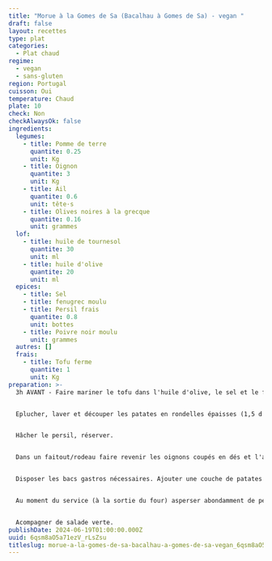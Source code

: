 ```yaml
---
title: "Morue à la Gomes de Sa (Bacalhau à Gomes de Sa) - vegan "
draft: false
layout: recettes
type: plat
categories:
  - Plat chaud
regime:
  - vegan
  - sans-gluten
region: Portugal
cuisson: Oui
temperature: Chaud
plate: 10
check: Non
checkAlwaysOk: false
ingredients:
  legumes:
    - title: Pomme de terre
      quantite: 0.25
      unit: Kg
    - title: Oignon
      quantite: 3
      unit: Kg
    - title: Ail
      quantite: 0.6
      unit: tête·s
    - title: Olives noires à la grecque
      quantite: 0.16
      unit: grammes
  lof:
    - title: huile de tournesol
      quantite: 30
      unit: ml
    - title: huile d'olive
      quantite: 20
      unit: ml
  epices:
    - title: Sel
    - title: fenugrec moulu
    - title: Persil frais
      quantite: 0.8
      unit: bottes
    - title: Poivre noir moulu
      unit: grammes
  autres: []
  frais:
    - title: Tofu ferme
      quantite: 1
      unit: Kg
preparation: >-
  3h AVANT - Faire mariner le tofu dans l'huile d'olive, le sel et le fenouil


  Eplucher, laver et découper les patates en rondelles épaisses (1,5 d'épaisseur environ). Les rincer, plonger dans **un grand volume d'eau froide** et lancer le feu. Egouter quand il y a une cuisson ferme, pour que les rondelles restent entières (rincer à l'eau froide pour être tranquille).


  Hâcher le persil, réserver.


  Dans un faitout/rodeau faire revenir les oignons coupés en dés et l'ail hâché. Ajouter le poivre. Ajouter le tofu mariné et laisser le tout sur un feu doux pendant 15-20 minutes. 


  Disposer les bacs gastros nécessaires. Ajouter une couche de patates au fond, puis le tofu avec les oignons et l'ail (répartir un peu partout). Mettre un filet d'huile d'olive dessus. Mettre au four pour griller tout ça, puis maintenir au chaud. 


  Au moment du service (à la sortie du four) asperser abondamment de persil et d'olives sur le plat.


  Acompagner de salade verte.
publishDate: 2024-06-19T01:00:00.000Z
uuid: 6qsm8aO5a71ezV_rLsZsu
titleslug: morue-a-la-gomes-de-sa-bacalhau-a-gomes-de-sa-vegan_6qsm8aO5a71ezV_rLsZsu
---
```

